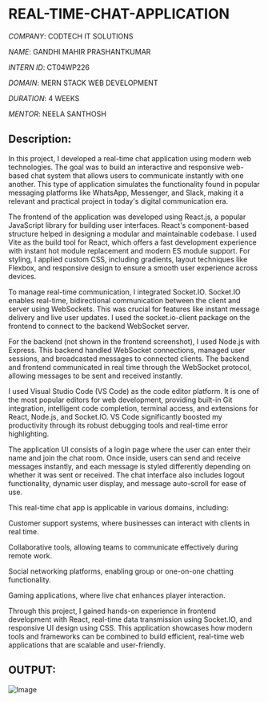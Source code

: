 # REAL-TIME-CHAT-APPLICATION

*COMPANY*: CODTECH IT SOLUTIONS

*NAME*: GANDHI MAHIR PRASHANTKUMAR

*INTERN ID*: CT04WP226

*DOMAIN*: MERN STACK WEB DEVELOPMENT

*DURATION*: 4 WEEKS

*MENTOR*: NEELA SANTHOSH

## Description:

In this project, I developed a real-time chat application using modern web technologies. The goal was to build an interactive and responsive web-based chat system that allows users to communicate instantly with one another. This type of application simulates the functionality found in popular messaging platforms like WhatsApp, Messenger, and Slack, making it a relevant and practical project in today's digital communication era.

The frontend of the application was developed using React.js, a popular JavaScript library for building user interfaces. React's component-based structure helped in designing a modular and maintainable codebase. I used Vite as the build tool for React, which offers a fast development experience with instant hot module replacement and modern ES module support. For styling, I applied custom CSS, including gradients, layout techniques like Flexbox, and responsive design to ensure a smooth user experience across devices.

To manage real-time communication, I integrated Socket.IO. Socket.IO enables real-time, bidirectional communication between the client and server using WebSockets. This was crucial for features like instant message delivery and live user updates. I used the socket.io-client package on the frontend to connect to the backend WebSocket server.

For the backend (not shown in the frontend screenshot), I used Node.js with Express. This backend handled WebSocket connections, managed user sessions, and broadcasted messages to connected clients. The backend and frontend communicated in real time through the WebSocket protocol, allowing messages to be sent and received instantly.

I used Visual Studio Code (VS Code) as the code editor platform. It is one of the most popular editors for web development, providing built-in Git integration, intelligent code completion, terminal access, and extensions for React, Node.js, and Socket.IO. VS Code significantly boosted my productivity through its robust debugging tools and real-time error highlighting.

The application UI consists of a login page where the user can enter their name and join the chat room. Once inside, users can send and receive messages instantly, and each message is styled differently depending on whether it was sent or received. The chat interface also includes logout functionality, dynamic user display, and message auto-scroll for ease of use.

This real-time chat app is applicable in various domains, including:

Customer support systems, where businesses can interact with clients in real time.

Collaborative tools, allowing teams to communicate effectively during remote work.

Social networking platforms, enabling group or one-on-one chatting functionality.

Gaming applications, where live chat enhances player interaction.

Through this project, I gained hands-on experience in frontend development with React, real-time data transmission using Socket.IO, and responsive UI design using CSS. This application showcases how modern tools and frameworks can be combined to build efficient, real-time web applications that are scalable and user-friendly.

## OUTPUT:

![Image](https://github.com/user-attachments/assets/5e11a4a8-ee1f-467a-ac7e-0543ee7c3ac7)
